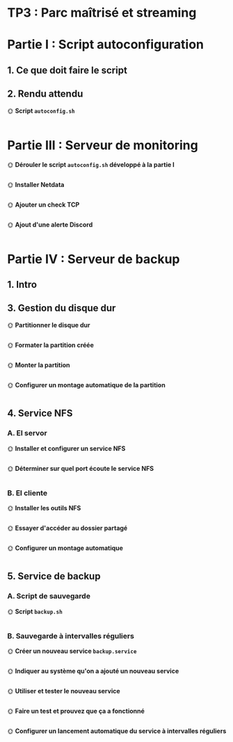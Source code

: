 # TP3 : Parc maîtrisé et streaming

# Partie I : Script autoconfiguration

## 1. Ce que doit faire le script

## 2. Rendu attendu

🌞 **Script `autoconfig.sh`**

```bash

```

# Partie III : Serveur de monitoring

🌞 **Dérouler le script `autoconfig.sh` développé à la partie I**

```bash

```

🌞 **Installer Netdata**

```bash

```

🌞 **Ajouter un check TCP**

```bash

```

🌞 **Ajout d'une alerte Discord**

```bash

```

# Partie IV : Serveur de backup

## 1. Intro

## 3. Gestion du disque dur

🌞 **Partitionner le disque dur**

```bash

```

🌞 **Formater la partition créée**

```bash

```

🌞 **Monter la partition**

```bash

```

🌞 **Configurer un montage automatique de la partition**

```bash

```

## 4. Service NFS

### A. El servor

🌞 **Installer et configurer un service NFS**

```bash

```

🌞 **Déterminer sur quel port écoute le service NFS**

```bash

```

### B. El cliente

🌞 **Installer les outils NFS**

```bash

```

🌞 **Essayer d'accéder au dossier partagé**

```bash

```

🌞 **Configurer un montage automatique**

```bash

```

## 5. Service de backup

### A. Script de sauvegarde

🌞 **Script `backup.sh`**

```bash

```

### B. Sauvegarde à intervalles réguliers

🌞 **Créer un nouveau service `backup.service`**

```bash

```

🌞 **Indiquer au système qu'on a ajouté un nouveau service**

```bash

```

🌞 **Utiliser et tester le nouveau service**

```bash

```

🌞 **Faire un test et prouvez que ça a fonctionné**

```bash

```

🌞 **Configurer un lancement automatique du service à intervalles réguliers**

```bash

```




```bash







```